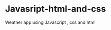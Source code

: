 # Javasript-html-and-css
Weather app using Javascript , css and html
<!doctype html>
<html lang="en">
    <link rel="icon" href="icon.png">
  <head>
    <style>
      #cityName{
        color: red;
      }
      h2{
        color: blueviolet;
        
      }
     
    </style>
    <meta charset="utf-8">
    <meta name="viewport" content="width=device-width, initial-scale=1">
    <title>Weather App</title>
    <link href="https://cdn.jsdelivr.net/npm/bootstrap@5.2.3/dist/css/bootstrap.min.css" rel="stylesheet" integrity="sha384-rbsA2VBKQhggwzxH7pPCaAqO46MgnOM80zW1RWuH61DGLwZJEdK2Kadq2F9CUG65" crossorigin="anonymous">
  </head>
  <body>
    <nav class="navbar navbar-expand-lg bg-light">
        <div class="container-fluid">
          <a class="navbar-brand" href="#">Weather App</a>
          <button class="navbar-toggler" type="button" data-bs-toggle="collapse" data-bs-target="#navbarSupportedContent" aria-controls="navbarSupportedContent" aria-expanded="false" aria-label="Toggle navigation">
            <span class="navbar-toggler-icon"></span>
          </button>
          <div class="collapse navbar-collapse" id="navbarSupportedContent">
            <ul class="navbar-nav me-auto mb-2 mb-lg-0">
              <li class="nav-item">
                <a class="nav-link active" aria-current="page" href="#">Home</a>
              </li>
              <li class="nav-item">
                <a class="nav-link" href="#">About this App</a>
              </li>
              <li class="nav-item dropdown">
                <a class="nav-link dropdown-toggle" href="#" role="button" data-bs-toggle="dropdown" aria-expanded="false">
                
                </a>
                <ul class="dropdown-menu">
                  <li><a class="dropdown-item" href="#"> Delhi</a></li>
                  <li><a class="dropdown-item" href="#">Akhnoor</a></li>
                  <li><hr class="dropdown-divider"></li>
                  <li><a class="dropdown-item" href="#">Fatehpur</a></li>
                </ul>
              </li>
              <li class="nav-item">
                <a class="nav-link disabled">Usage Guide</a>
              </li>
            </ul>
            <form class="d-flex" role="search">
              <input id="city" class="form-control me-2" type="search" placeholder="Search" aria-label="Search">
              <button class="btn btn-outline-success" type="submit" id="submit">Search</button>
            </form>
          </div>
        </div>
      </nav>

      <div container="">
        <h1 class="my-4 text-center">Weather for  <span id="cityName"></span></h1>
        <main>
            <div class="row row-cols-1 row-cols-md-3 mb-3 text-center">
              <div class="col">
                <div class="card mb-4 rounded-3 shadow-sm">
                  <div class="card-header py-3">
                    <h4 class="my-0 fw-normal">Temperatures</h4>
                  </div>
                  <div class="card-body">
                    <h1 class="card-title pricing-card-title"><span id="temp2"></span><small class="text-muted fw-light"><span>&#8451;</span></small></h1>
                    <ul class="list-unstyled mt-3 mb-4">
                      <li>Temperature is <span id="temp"></span></li>
                      <li>Min Temperature is <span id="min_temp"></span></li>
                      <li>Maximum Temperture  is <span id="max_temp"></span></li>
                      
                    </ul>
                    <button type="button" class="w-100 btn btn-lg btn-outline-primary">Click for more info</button>
                  </div>
                </div>
              </div>
              <div class="col">
                <div class="card mb-4 rounded-3 shadow-sm">
                  <div class="card-header py-3">
                    <h4 class="my-0 fw-normal">Humidity Info</h4>
                  </div>
                  <div class="card-body">
                    <h1 class="card-title pricing-card-title"><span id="humidity2"></span><small class="text-muted fw-light"> %</small></h1>
                    <ul class="list-unstyled mt-3 mb-4">
                      <li>Cloud PCT is <span id="cloud_pct"></span></li>
                      <li>Humidity is <span id="humidity"></span></li>
                      <li>Feels like is <span id="feels_like"></span></li>
                    
                    </ul>
                    <button type="button" class="w-100 btn btn-lg btn-primary">Click for more info</button>
                  </div>
                </div>
              </div>
              <div class="col">
                <div class="card mb-4 rounded-3 shadow-sm border-primary">
                  <div class="card-header py-3 text-bg-primary border-primary">
                    <h4 class="my-0 fw-normal">Wind And Sun Info</h4>
                  </div>
                  <div class="card-body">
                    <h1 class="card-title pricing-card-title"><span id="wind_speed2"></span><small class="text-muted fw-light"> Km/hr</small></h1>
                    <ul class="list-unstyled mt-3 mb-4">
                        <li>Wind Speed is <span id="wind_speed"></span></li>
                      <li>Wind Degree is <span id="wind_degrees"></span></li>
                      <li>Sunset Time <span id="sunset"></span></li>
                      <li>Sunrise Time <span id="sunrise"></span></li>
                    </ul>
                    <button type="button" class="w-100 btn btn-lg btn-primary">Click for more info</button>
                  </div>
                </div>
              </div>
            </div>
        
            <h2 class="display-6 text-center mb-4">Weather of other common places</h2>
        
            <div class="table-responsive">
              <table class="table text-center">
                <thead>
                  <tr>
                    <th style="width: 34%;"></th>
                    <th style="width: 22%;"> cloud_pct </th>
                    <th style="width: 22%;"> Feels_like</th>
                    <th style="width: 22%;"> Humidity</th>
                    <th style="width: 22%;"> Max_temp</th>
                    <th style="width: 22%;"> Min_temp</th>
                     <th style="width: 22%;"> Sunrise</th>
                    <th style="width: 22%;"> Sunset</th>
                    <th style="width: 22%;"> Temp</th>
                    <th style="width: 22%;"> Wind_degrees</th>
                    <th style="width: 22%;"> Wind_speed</th>
                  </tr>
                </thead>
                <tbody>
                  <tr>
                    <th scope="row" class="text-start">London</th>
                    <td>1</td>
                    <td>2</td>
                    <td>2</td>
                    <td>2</td>
                    <td>2</td>
                    <td>2</td>
                    <td>2</td>
                    <td>2</td>
                    <td>2</td>
                    <td>2</td>
                  </tr>
                  <tr>
                    <th scope="row" class="text-start">Paris</th>
                    <td>1</td>
                    <td>2</td>
                    <td>2</td>
                    <td>2</td>
                    <td>2</td>
                    <td>2</td>
                    <td>2</td>
                    <td>2</td>
                    <td>2</td>
                    <td>2</td>
                  </tr>
                </tbody>
        
                <tbody>
                  <tr>
                    <th scope="row" class="text-start">Kolkata</th>
                    <td>1</td>
                    <td>2</td>
                    <td>2</td>
                    <td>2</td>
                    <td>2</td>
                    <td>2</td>
                    <td>2</td>
                    <td>2</td>
                    <td>2</td>
                    <td>2</td>
                  </tr>
                  <tr>
                    <th scope="row" class="text-start">Shimla</th>
                    <td>1</td>
                    <td>2</td>
                    <td>2</td>
                    <td>2</td>
                    <td>2</td>
                    <td>2</td>
                    <td>2</td>
                    <td>2</td>
                    <td>2</td>
                    <td>2</td>
                  </tr>
                  <tr>
                    <th scope="row" class="text-start">Vaishno Devi</th>
                    <td>1</td>
                    <td>2</td>
                    <td>2</td>
                    <td>2</td>
                    <td>2</td>
                    <td>2</td>
                    <td>2</td>
                    <td>2</td>
                    <td>2</td>
                    <td>2</td>
                  </tr>
                  <tr>
                    <th scope="row" class="text-start">Suratgarh</th>
                    <td>1</td>
                    <td>2</td>
                    <td>2</td>
                    <td>2</td>
                    <td>2</td>
                    <td>2</td>
                    <td>2</td>
                    <td>2</td>
                    <td>2</td>
                    <td>2</td>
                  </tr>
                </tbody>
              </table>
            </div>
          </main>
      </div>
    <script src="https://cdn.jsdelivr.net/npm/bootstrap@5.2.3/dist/js/bootstrap.bundle.min.js" integrity="sha384-kenU1KFdBIe4zVF0s0G1M5b4hcpxyD9F7jL+jjXkk+Q2h455rYXK/7HAuoJl+0I4" crossorigin="anonymous"></script>
 <script src="script.js"></script>
</body>
</html>
